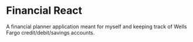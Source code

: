 # Financial React

A financial planner application meant for myself and keeping track of Wells Fargo credit/debit/savings accounts.
